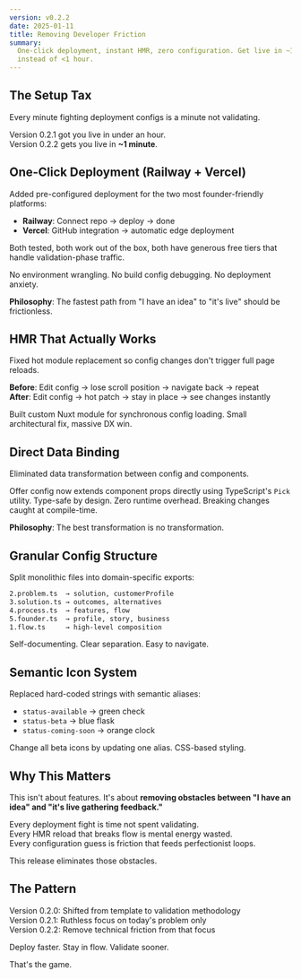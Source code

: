 ```yaml
---
version: v0.2.2
date: 2025-01-11
title: Removing Developer Friction
summary:
  One-click deployment, instant HMR, zero configuration. Get live in ~1 minute
  instead of <1 hour.
---
```


## The Setup Tax

Every minute fighting deployment configs is a minute not validating.

Version 0.2.1 got you live in under an hour.  
Version 0.2.2 gets you live in **~1 minute**.

## One-Click Deployment (Railway + Vercel)

Added pre-configured deployment for the two most founder-friendly platforms:

- **Railway**: Connect repo → deploy → done
- **Vercel**: GitHub integration → automatic edge deployment

Both tested, both work out of the box, both have generous free tiers that handle
validation-phase traffic.

No environment wrangling. No build config debugging. No deployment anxiety.

**Philosophy**: The fastest path from "I have an idea" to "it's live" should be
frictionless.

## HMR That Actually Works

Fixed hot module replacement so config changes don't trigger full page reloads.

**Before**: Edit config → lose scroll position → navigate back → repeat  
**After**: Edit config → hot patch → stay in place → see changes instantly

Built custom Nuxt module for synchronous config loading. Small architectural
fix, massive DX win.

## Direct Data Binding

Eliminated data transformation between config and components.

Offer config now extends component props directly using TypeScript's `Pick`
utility. Type-safe by design. Zero runtime overhead. Breaking changes caught at
compile-time.

**Philosophy**: The best transformation is no transformation.

## Granular Config Structure

Split monolithic files into domain-specific exports:

```bash
2.problem.ts  → solution, customerProfile
3.solution.ts → outcomes, alternatives
4.process.ts  → features, flow
5.founder.ts  → profile, story, business
1.flow.ts     → high-level composition
```

Self-documenting. Clear separation. Easy to navigate.

## Semantic Icon System

Replaced hard-coded strings with semantic aliases:

- `status-available` → green check
- `status-beta` → blue flask
- `status-coming-soon` → orange clock

Change all beta icons by updating one alias. CSS-based styling.

## Why This Matters

This isn't about features. It's about **removing obstacles between "I have an
idea" and "it's live gathering feedback."**

Every deployment fight is time not spent validating.  
Every HMR reload that breaks flow is mental energy wasted.  
Every configuration guess is friction that feeds perfectionist loops.

This release eliminates those obstacles.

## The Pattern

Version 0.2.0: Shifted from template to validation methodology  
Version 0.2.1: Ruthless focus on today's problem only  
Version 0.2.2: Remove technical friction from that focus

Deploy faster. Stay in flow. Validate sooner.

That's the game.
